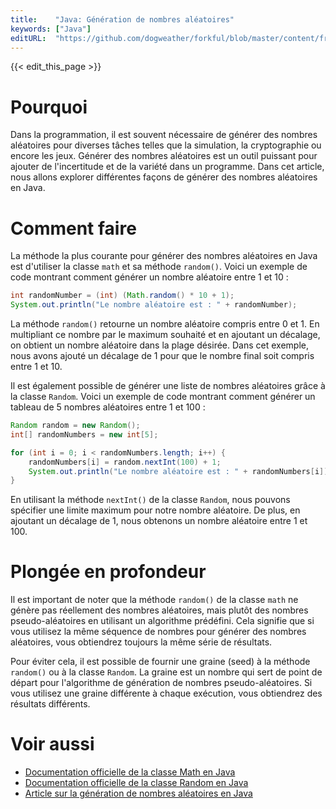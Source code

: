 ```yaml
---
title:    "Java: Génération de nombres aléatoires"
keywords: ["Java"]
editURL:  "https://github.com/dogweather/forkful/blob/master/content/fr/java/generating-random-numbers.md"
---
```


{{< edit_this_page >}}

# Pourquoi

Dans la programmation, il est souvent nécessaire de générer des nombres aléatoires pour diverses tâches telles que la simulation, la cryptographie ou encore les jeux. Générer des nombres aléatoires est un outil puissant pour ajouter de l'incertitude et de la variété dans un programme. Dans cet article, nous allons explorer différentes façons de générer des nombres aléatoires en Java.

# Comment faire

La méthode la plus courante pour générer des nombres aléatoires en Java est d'utiliser la classe `math` et sa méthode `random()`. Voici un exemple de code montrant comment générer un nombre aléatoire entre 1 et 10 :

```Java
int randomNumber = (int) (Math.random() * 10 + 1);
System.out.println("Le nombre aléatoire est : " + randomNumber);
```
La méthode `random()` retourne un nombre aléatoire compris entre 0 et 1. En multipliant ce nombre par le maximum souhaité et en ajoutant un décalage, on obtient un nombre aléatoire dans la plage désirée. Dans cet exemple, nous avons ajouté un décalage de 1 pour que le nombre final soit compris entre 1 et 10.

Il est également possible de générer une liste de nombres aléatoires grâce à la classe `Random`. Voici un exemple de code montrant comment générer un tableau de 5 nombres aléatoires entre 1 et 100 :

```Java
Random random = new Random();
int[] randomNumbers = new int[5];

for (int i = 0; i < randomNumbers.length; i++) {
    randomNumbers[i] = random.nextInt(100) + 1;
    System.out.println("Le nombre aléatoire est : " + randomNumbers[i]);
}
```

En utilisant la méthode `nextInt()` de la classe `Random`, nous pouvons spécifier une limite maximum pour notre nombre aléatoire. De plus, en ajoutant un décalage de 1, nous obtenons un nombre aléatoire entre 1 et 100.

# Plongée en profondeur

Il est important de noter que la méthode `random()` de la classe `math` ne génère pas réellement des nombres aléatoires, mais plutôt des nombres pseudo-aléatoires en utilisant un algorithme prédéfini. Cela signifie que si vous utilisez la même séquence de nombres pour générer des nombres aléatoires, vous obtiendrez toujours la même série de résultats.

Pour éviter cela, il est possible de fournir une graine (seed) à la méthode `random()` ou à la classe `Random`. La graine est un nombre qui sert de point de départ pour l'algorithme de génération de nombres pseudo-aléatoires. Si vous utilisez une graine différente à chaque exécution, vous obtiendrez des résultats différents.

# Voir aussi

- [Documentation officielle de la classe Math en Java](https://docs.oracle.com/javase/8/docs/api/java/lang/Math.html)
- [Documentation officielle de la classe Random en Java](https://docs.oracle.com/javase/8/docs/api/java/util/Random.html)
- [Article sur la génération de nombres aléatoires en Java](https://www.geeksforgeeks.org/java-generating-random-numbers-in-a-range/)
